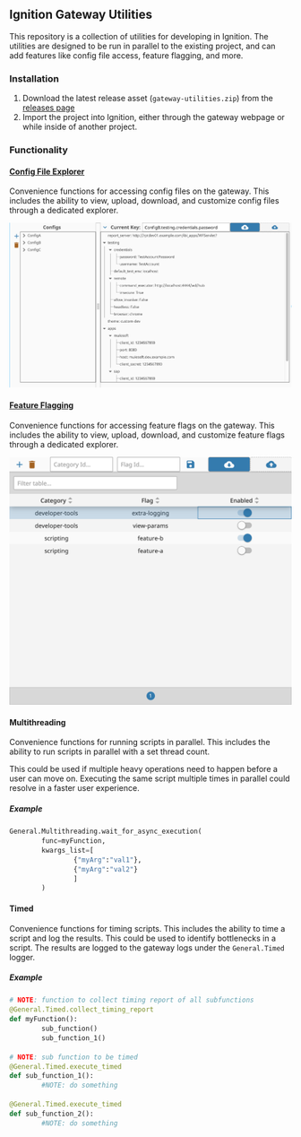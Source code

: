 ## Ignition Gateway Utilities
This repository is a collection of utilities for developing in Ignition. The utilities are designed to be run in parallel to the existing project, and can add features like config file access, feature flagging, and more.

### Installation
1. Download the latest release asset (`gateway-utilities.zip`) from the [releases page](https://github.com/design-group/ignition-gateway-utilities/releases)
2. Import the project into Ignition, either through the gateway webpage or while inside of another project.


### Functionality

#### [Config File Explorer](./docs/config-files.md)
Convenience functions for accessing config files on the gateway. This includes the ability to view, upload, download, and customize config files through a dedicated explorer.

![Config File Viewer](./images/ConfigFileExplorer.png)

#### [Feature Flagging](./docs/feature-flags.md)
Convenience functions for accessing feature flags on the gateway. This includes the ability to view, upload, download, and customize feature flags through a dedicated explorer.

![Feature Flag Viewer](./images/FeatureFlagEditor.png)

#### Multithreading
Convenience functions for running scripts in parallel. This includes the ability to run scripts in parallel with a set thread count. 

This could be used if multiple heavy operations need to happen before a user can move on. Executing the same script multiple times in parallel could resolve in a faster user experience.

##### Example
```python
General.Multithreading.wait_for_async_execution(
        func=myFunction, 
        kwargs_list=[
                {"myArg":"val1"}, 
                {"myArg":"val2"}
                ]
        )
```

#### Timed
Convenience functions for timing scripts. This includes the ability to time a script and log the results. This could be used to identify bottlenecks in a script. The results are logged to the gateway logs under the `General.Timed` logger.

##### Example
```python
# NOTE: function to collect timing report of all subfunctions
@General.Timed.collect_timing_report
def myFunction():
        sub_function()
        sub_function_1()

# NOTE: sub function to be timed
@General.Timed.execute_timed
def sub_function_1():
        #NOTE: do something

@General.Timed.execute_timed
def sub_function_2():
        #NOTE: do something
```
